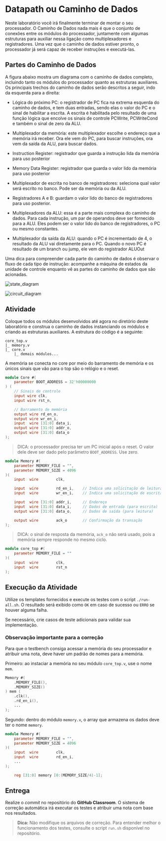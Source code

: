 # Datapath ou Caminho de Dados

Neste laboratório você irá finalmente terminar de montar o seu processador. O Caminho de Dados nada mais é que o conjunto de conexões entre os módulos do processador, juntamente com algumas estruturas para auxiliar nessa ligação como multiplexadores e registradores. Uma vez que o caminho de dados estiver pronto, o processador já será capaz de receber instruções e executá-las.

## Partes do Caminho de Dados

A figura abaixo mostra um diagrama com o caminho de dados completo, incluindo tanto os módulos do processador quanto as estruturas auxiliares. Os principais trechos do caminho de dados serão descritos a seguir, indo da esquerda para a direita:

- Lógica do próximo PC: o registrador de PC fica na extrema esquerda do caminho de dados, e tem duas entradas, sendo elas o valor do PC e o sinal de habilitar a escrita. A escrita é habilitada pelo resultado de uma função lógica que encolve os sinais de controle PCWrite, PCWriteCond e também o sinal de zero da ALU.

- Multiplexador da memória: este multiplexador escolhe o endereço que a memória irá receber. Ora ele vem do PC, para buscar instruções, ora vem da saída da ALU, para buscar dados.

- Instruction Register: registrador que guarda a instrução lida da memória para uso posterior

- Memory Data Register: registrador que guarda o valor lido da memória para uso posterior

- Multiplexador de escrita no banco de registradores: seleciona qual valor será escrito no banco. Pode ser da memória ou da ALU.

- Registradores A e B: guardam o valor lido do banco de registradores para uso posterior.

- Multiplexadores da ALU: essa é a parte mais complexa do caminho de dados. Para cada instrução, um par de operandos deve ser fornecido para a ALU. Eles podem ser o valor lido do banco de registradores, o PC ou mesmo constantes.

- Multiplexador da saída da ALU: quando o PC é incrementado de 4, o resultado da ALU vai diretamente para o PC. Quando o novo PC é resultado de um branch ou jump, ele vem do registrador ALUOut

Uma dica para compreender cada parte do caminho de dados é observar o fluxo de cada tipo de instrução: acompanhe a máquina de estados da unidade de controle enquanto vê as partes do caminho de dados que são acionadas.

![state_diagram](img/state_diagram.png)

![circuit_diagram](img/circuit_diagram.png)

## Atividade

Coloque todos os módulos desenvolvidos até agora no diretório deste laboratório e construa o caminho de dados instanciando os módulos e criando as estruturas auxiliares. A estrutura do código é a seguinte:

```text
core_top.v
|_ memory.v
|_ core.v
    |_ demais módulos...
```

A memória se conecta no core por meio do barramento de memória e os únicos sinais que vão para o top são o relógio e o reset.

```verilog
module Core #(
    parameter BOOT_ADDRESS = 32'h00000000
) (
    // Sinais de controle
    input wire clk,
    input wire rst_n,

    // Barramento de memória
    output wire rd_en_o,
    output wire wr_en_i,
    input  wire [31:0] data_i,
    output wire [31:0] addr_o,
    output wire [31:0] data_o
);

```

> DICA: o processador precisa ter um PC inicial após o reset. O valor dele deve ser dado pelo parâmetro `BOOT_ADDRESS`. Use zero.

```verilog
module Memory #(
    parameter MEMORY_FILE = "",
    parameter MEMORY_SIZE = 4096
)(
    input  wire        clk,

    input  wire        rd_en_i,    // Indica uma solicitação de leitura
    input  wire        wr_en_i,    // Indica uma solicitação de escrita

    input  wire [31:0] addr_i,     // Endereço
    input  wire [31:0] data_i,     // Dados de entrada (para escrita)
    output wire [31:0] data_o,     // Dados de saída (para leitura)

    output wire        ack_o       // Confirmação da transação
);
```

> DICA: o sinal de resposta da memória, `ack_o` não será usado, pois a memória sempre responde no mesmo ciclo.

```verilog
module core_top #(
    parameter MEMORY_FILE = ""
)(
    input  wire        clk,
    input  wire        rst_n
);
```

## Execução da Atividade

Utilize os templates fornecidos e execute os testes com o script `./run-all.sh`. O resultado será exibido como `OK` em caso de sucesso ou `ERRO` se houver alguma falha.

Se necessário, crie casos de teste adicionais para validar sua implementação.

### Observação importante para a correção

Para que o testbench consiga acessar a memória do seu processador e atribuir uma nota, deve haver um padrão de nomes para a memória.

Primeiro: ao instaciar a memória no seu módulo `core_top.v`, use o nome `mem`.

```verilog
Memory #(
    .MEMORY_FILE(),
    .MEMORY_SIZE()
) mem (
    .clk(),
    .rd_en_i(),
    ...
);
```

Segundo: dentro do módulo `memory.v`, o array que armazena os dados deve ter o nome `memory`.

```verilog
module Memory #(
    parameter MEMORY_FILE = "",
    parameter MEMORY_SIZE = 4096
)(
    input  wire        clk,
    input  wire        rd_en_i,
    ...
);

    reg [31:0] memory [0:(MEMORY_SIZE/4)-1];
```

## Entrega

Realize o *commit* no repositório do **GitHub Classroom**. O sistema de correção automática irá executar os testes e atribuir uma nota com base nos resultados.

> **Dica:**
> Não modifique os arquivos de correção. Para entender melhor o funcionamento dos testes, consulte o script `run.sh` disponível no repositório.

